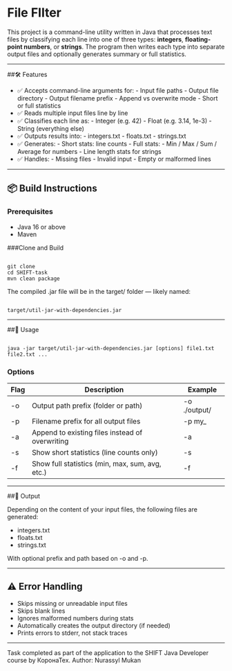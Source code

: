# File FIlter

This project is a command-line utility written in Java that processes text files by classifying each line into one of three types: **integers**, **floating-point numbers**, or **strings**. The program then writes each type into separate output files and optionally generates summary or full statistics.

---
##🛠 Features
-	✅ Accepts command-line arguments for:
        -	Input file paths
        -	Output file directory
        -	Output filename prefix
        -	Append vs overwrite mode
        -	Short or full statistics
-	✅ Reads multiple input files line by line
-	✅ Classifies each line as:
        -	Integer (e.g. 42)
        -	Float (e.g. 3.14, 1e-3)
        -	String (everything else)
-	✅ Outputs results into:
        -	integers.txt
        -	floats.txt 
        -	strings.txt
-	✅ Generates:
        -	Short stats: line counts
        -	Full stats:
                -	Min / Max / Sum / Average for numbers
                -	Line length stats for strings
-	✅ Handles:
        -   Missing files
        -	Invalid input
        -	Empty or malformed lines

---

## 📦 Build Instructions

### Prerequisites
-	Java 16 or above
-	Maven

###Clone and Build
<pre><code>
git clone <repo-url>
cd SHIFT-task
mvn clean package
</code></pre>
The compiled .jar file will be in the target/ folder — likely named:
<pre><code>
target/util-jar-with-dependencies.jar
</code></pre>

---

##🚀 Usage
<pre><code>
java -jar target/util-jar-with-dependencies.jar [options] file1.txt file2.txt ...
</code></pre>
### Options

Flag | Description | Example
----- |------------|--------
-o	 |Output path prefix (folder or path)	|-o ./output/
-p	|Filename prefix for all output files |	-p my_
-a	|Append to existing files instead of overwriting	|-a
-s	|Show short statistics (line counts only)	|-s
-f	|Show full statistics (min, max, sum, avg, etc.)	|-f

---

##📂 Output

Depending on the content of your input files, the following files are generated:
-	integers.txt
-	floats.txt
-	strings.txt

With optional prefix and path based on -o and -p.

---

## ⚠️ Error Handling
-	Skips missing or unreadable input files
-	Skips blank lines
-	Ignores malformed numbers during stats
-	Automatically creates the output directory (if needed)
-	Prints errors to stderr, not stack traces

---

Task completed as part of the application to the SHIFT Java Developer course by КоронаТех.
Author: Nurassyl Mukan
